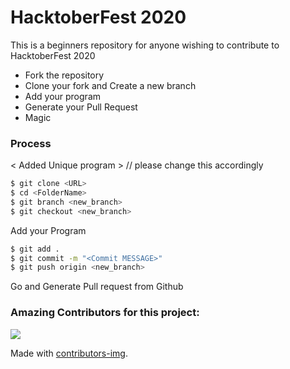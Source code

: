 # HacktoberFest 2020

This is a beginners repository for anyone wishing to contribute to HacktoberFest 2020

  - Fork the repository
  - Clone your fork and Create a new branch
  - Add your program
  - Generate your Pull Request
  - Magic

### Process
< Added Unique program >  // please change this accordingly
```sh
$ git clone <URL>
$ cd <FolderName>
$ git branch <new_branch>
$ git checkout <new_branch>
```

Add your Program

```sh
$ git add .
$ git commit -m "<Commit MESSAGE>"
$ git push origin <new_branch>
```
Go and Generate Pull request from Github



### Amazing Contributors for this project:
<a href="https://github.com/thisisshub/HacktoberFest/graphs/contributors">
  <img src="https://contributors-img.web.app/image?repo=thisisshub/HacktoberFest" />
</a>

Made with [contributors-img](https://contributors-img.web.app).
